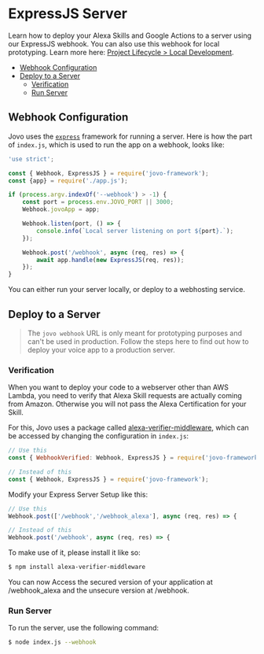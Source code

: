 # ExpressJS Server

Learn how to deploy your Alexa Skills and Google Actions to a server using our ExpressJS webhook. You can also use this webhook for local prototyping. Learn more here: [Project Lifecycle > Local Development](../../workflows/project-lifecycle.md#local-development '../project-lifecycle#local-development').

* [Webhook Configuration](#webhook-configuration)
* [Deploy to a Server](#deploy-to-a-server)
   * [Verification](#verification)
   * [Run Server](#run-server)


## Webhook Configuration

Jovo uses the [`express`](https://expressjs.com/) framework for running a server. Here is how the part of `index.js`, which is used to run the app on a webhook, looks like:

```javascript
'use strict';

const { Webhook, ExpressJS } = require('jovo-framework');
const {app} = require('./app.js');

if (process.argv.indexOf('--webhook') > -1) {
    const port = process.env.JOVO_PORT || 3000;
    Webhook.jovoApp = app;

    Webhook.listen(port, () => {
        console.info(`Local server listening on port ${port}.`);
    });

    Webhook.post('/webhook', async (req, res) => {
        await app.handle(new ExpressJS(req, res));
    });
}
```

You can either run your server locally, or deploy to a webhosting service.

## Deploy to a Server

> The `jovo webhook` URL is only meant for prototyping purposes and can't be used in production. Follow the steps here to find out how to deploy your voice app to a production server.

### Verification

When you want to deploy your code to a webserver other than AWS Lambda, you need to verify that Alexa Skill requests are actually coming from Amazon. Otherwise you will not pass the Alexa Certification for your Skill.

For this, Jovo uses a package called [alexa-verifier-middleware](https://github.com/alexa-js/alexa-verifier-middleware), which can be accessed by changing the configuration in `index.js`:

```javascript
// Use this
const { WebhookVerified: Webhook, ExpressJS } = require('jovo-framework');

// Instead of this
const { Webhook, ExpressJS } = require('jovo-framework');
```
Modify your Express Server Setup like this:

```javascript
// Use this
Webhook.post(['/webhook','/webhook_alexa'], async (req, res) => {

// Instead of this
Webhook.post('/webhook', async (req, res) => {
```
To make use of it, please install it like so:

```sh
$ npm install alexa-verifier-middleware
```

You can now Access the secured version of your application at /webhook_alexa and the unsecure version at /webhook.

### Run Server

To run the server, use the following command:

```sh
$ node index.js --webhook
```


<!--[metadata]: {"description": "Find out how to host your Alexa Skills and Google Actions on a server with ExpressJS and the Jovo Framework.",
		        "route": "hosting/express-js"}-->
